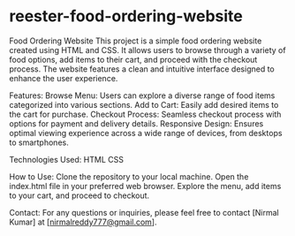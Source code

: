 # reester-food-ordering-website

Food Ordering Website
This project is a simple food ordering website created using HTML and CSS. It allows users to browse through a variety of food options, add items to their cart, and proceed with the checkout process. The website features a clean and intuitive interface designed to enhance the user experience.

Features:
Browse Menu: Users can explore a diverse range of food items categorized into various sections.
Add to Cart: Easily add desired items to the cart for purchase.
Checkout Process: Seamless checkout process with options for payment and delivery details.
Responsive Design: Ensures optimal viewing experience across a wide range of devices, from desktops to smartphones.

Technologies Used:
HTML
CSS

How to Use:
Clone the repository to your local machine.
Open the index.html file in your preferred web browser.
Explore the menu, add items to your cart, and proceed to checkout.

Contact:
For any questions or inquiries, please feel free to contact [Nirmal Kumar] at [nirmalreddy777@gmail.com].





